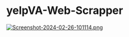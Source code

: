 # yelpVA-Web-Scrapper

[![Screenshot-2024-02-26-101114.png](https://i.postimg.cc/pd6GnBhG/Screenshot-2024-02-26-101114.png)](https://postimg.cc/Z96FGpLp)
